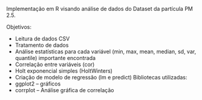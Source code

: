 Implementação em R visando análise de dados do Dataset da partícula PM 2.5.

Objetivos:
- Leitura de dados CSV
- Tratamento de dados
- Análise estatísticas para cada variável (min, max, mean, median, sd, var, quantile) importante encontrada
- Correlação entre variáveis (cor)
- Holt exponencial simples (HoltWinters)
- Criação de modelo de regressão (lm e predict)
Bibliotecas utilizadas:
- ggplot2 – gráficos
- corrplot – Análise gráfica de correlação
